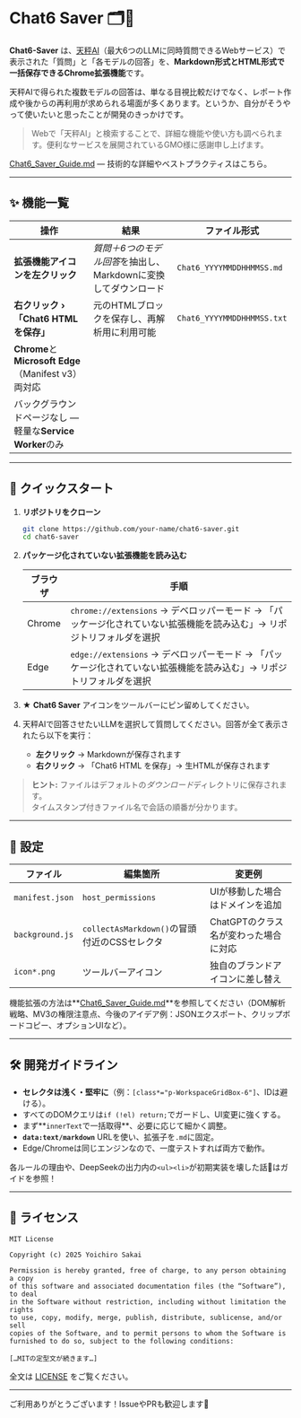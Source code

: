 # Chat6 Saver 🗂️📑

**Chat6-Saver** は、[天秤AI](https://tenbin.ai/)（最大6つのLLMに同時質問できるWebサービス）で表示された「質問」と「各モデルの回答」を、**Markdown形式とHTML形式で一括保存できるChrome拡張機能**です。

天秤AIで得られた複数モデルの回答は、単なる目視比較だけでなく、レポート作成や後からの再利用が求められる場面が多くあります。というか、自分がそうやって使いたいと思ったことが開発のきっかけです。

> Webで「天秤AI」と検索することで、詳細な機能や使い方も調べられます。便利なサービスを展開されているGMO様に感謝申し上げます。

[Chat6_Saver_Guide.md](./Chat6_Saver_Guide.md) — 技術的な詳細やベストプラクティスはこちら。

---

## ✨ 機能一覧
| 操作 | 結果 | ファイル形式 |
|------|------|--------------|
| **拡張機能アイコンを左クリック** | *質問＋6つのモデル回答*を抽出し、Markdownに変換してダウンロード | `Chat6_YYYYMMDDHHMMSS.md` |
| **右クリック › 「Chat6 HTML を保存」** | 元のHTMLブロックを保存し、再解析用に利用可能 | `Chat6_YYYYMMDDHHMMSS.txt` |
| **Chrome**と**Microsoft Edge**（Manifest v3）両対応 | | |
| バックグラウンドページなし — 軽量な**Service Worker**のみ | | |

---

## 🚀 クイックスタート

1. **リポジトリをクローン**

   ```bash
   git clone https://github.com/your‑name/chat6‑saver.git
   cd chat6‑saver
   ```

2. **パッケージ化されていない拡張機能を読み込む**

   | ブラウザ | 手順 |
   |----------|------|
   | Chrome   | `chrome://extensions` → デベロッパーモード → 「パッケージ化されていない拡張機能を読み込む」→ リポジトリフォルダを選択 |
   | Edge     | `edge://extensions` → デベロッパーモード → 「パッケージ化されていない拡張機能を読み込む」→ リポジトリフォルダを選択 |

3. ★ **Chat6 Saver** アイコンをツールバーにピン留めしてください。

4. 天秤AIで回答させたいLLMを選択して質問してください。回答が全て表示されたら以下を実行：
   * **左クリック** → Markdownが保存されます<br>
   * **右クリック** → 「Chat6 HTML を保存」→ 生HTMLが保存されます

> **ヒント:** ファイルはデフォルトの*ダウンロード*ディレクトリに保存されます。  
> タイムスタンプ付きファイル名で会話の順番が分かります。

---

## 🔧 設定

| ファイル | 編集箇所 | 変更例 |
|----------|----------|--------|
| `manifest.json` | `host_permissions` | UIが移動した場合はドメインを追加 |
| `background.js` | `collectAsMarkdown()`の冒頭付近のCSSセレクタ | ChatGPTのクラス名が変わった場合に対応 |
| `icon*.png` | ツールバーアイコン | 独自のブランドアイコンに差し替え |

機能拡張の方法は**[Chat6_Saver_Guide.md](./Chat6_Saver_Guide.md)**を参照してください（DOM解析戦略、MV3の権限注意点、今後のアイデア例：JSONエクスポート、クリップボードコピー、オプションUIなど）。

---

## 🛠️ 開発ガイドライン

* **セレクタは浅く・堅牢に**（例：`[class*="p-WorkspaceGridBox-6"]`、IDは避ける）。
* すべてのDOMクエリは`if (!el) return;`でガードし、UI変更に強くする。
* まず**`innerText`で一括取得**、必要に応じて細かく調整。
* **`data:text/markdown`** URLを使い、拡張子を`.md`に固定。
* Edge/Chromeは同じエンジンなので、一度テストすれば両方で動作。

各ルールの理由や、DeepSeekの出力内の`<ul><li>`が初期実装を壊した話🫠はガイドを参照！

---

## 📄 ライセンス

```
MIT License

Copyright (c) 2025 Yoichiro Sakai

Permission is hereby granted, free of charge, to any person obtaining a copy
of this software and associated documentation files (the “Software”), to deal
in the Software without restriction, including without limitation the rights
to use, copy, modify, merge, publish, distribute, sublicense, and/or sell
copies of the Software, and to permit persons to whom the Software is
furnished to do so, subject to the following conditions:

[…MITの定型文が続きます…]
```

全文は [LICENSE](./LICENSE) をご覧ください。

---

ご利用ありがとうございます！IssueやPRも歓迎します🙌